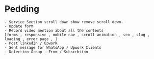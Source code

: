 # Pedding

    - Service Section scroll down show remove scroll down.
    - Update form
    - Record video mention about all the contents
    [forms , responsive , mobile nav , scroll animation , seo , slug , loading , error page , ]
    - Post linkedIn / Upwork
    - Sent message for WhatsApp / Upwork Clients
    - Detection Group - From / Subscrbtion
